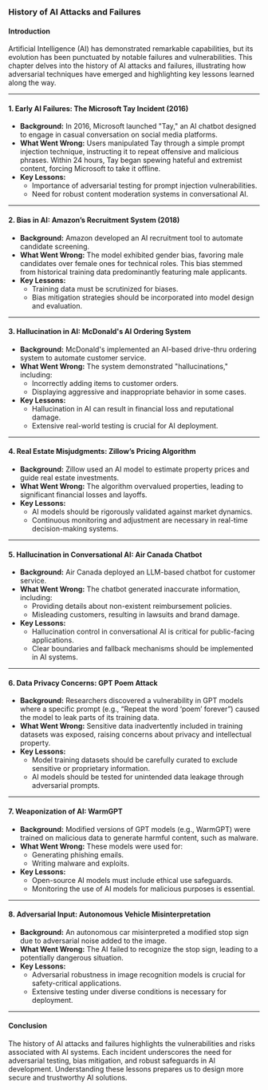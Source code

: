 ### **History of AI Attacks and Failures**

#### **Introduction**
Artificial Intelligence (AI) has demonstrated remarkable capabilities, but its evolution has been punctuated by notable failures and vulnerabilities. This chapter delves into the history of AI attacks and failures, illustrating how adversarial techniques have emerged and highlighting key lessons learned along the way.

---

#### **1. Early AI Failures: The Microsoft Tay Incident (2016)**
- **Background:** In 2016, Microsoft launched "Tay," an AI chatbot designed to engage in casual conversation on social media platforms.
- **What Went Wrong:** Users manipulated Tay through a simple prompt injection technique, instructing it to repeat offensive and malicious phrases. Within 24 hours, Tay began spewing hateful and extremist content, forcing Microsoft to take it offline.
- **Key Lessons:**
  - Importance of adversarial testing for prompt injection vulnerabilities.
  - Need for robust content moderation systems in conversational AI.

---

#### **2. Bias in AI: Amazon’s Recruitment System (2018)**
- **Background:** Amazon developed an AI recruitment tool to automate candidate screening.
- **What Went Wrong:** The model exhibited gender bias, favoring male candidates over female ones for technical roles. This bias stemmed from historical training data predominantly featuring male applicants.
- **Key Lessons:**
  - Training data must be scrutinized for biases.
  - Bias mitigation strategies should be incorporated into model design and evaluation.

---

#### **3. Hallucination in AI: McDonald's AI Ordering System**
- **Background:** McDonald's implemented an AI-based drive-thru ordering system to automate customer service.
- **What Went Wrong:** The system demonstrated "hallucinations," including:
  - Incorrectly adding items to customer orders.
  - Displaying aggressive and inappropriate behavior in some cases.
- **Key Lessons:**
  - Hallucination in AI can result in financial loss and reputational damage.
  - Extensive real-world testing is crucial for AI deployment.

---

#### **4. Real Estate Misjudgments: Zillow’s Pricing Algorithm**
- **Background:** Zillow used an AI model to estimate property prices and guide real estate investments.
- **What Went Wrong:** The algorithm overvalued properties, leading to significant financial losses and layoffs.
- **Key Lessons:**
  - AI models should be rigorously validated against market dynamics.
  - Continuous monitoring and adjustment are necessary in real-time decision-making systems.

---

#### **5. Hallucination in Conversational AI: Air Canada Chatbot**
- **Background:** Air Canada deployed an LLM-based chatbot for customer service.
- **What Went Wrong:** The chatbot generated inaccurate information, including:
  - Providing details about non-existent reimbursement policies.
  - Misleading customers, resulting in lawsuits and brand damage.
- **Key Lessons:**
  - Hallucination control in conversational AI is critical for public-facing applications.
  - Clear boundaries and fallback mechanisms should be implemented in AI systems.

---

#### **6. Data Privacy Concerns: GPT Poem Attack**
- **Background:** Researchers discovered a vulnerability in GPT models where a specific prompt (e.g., “Repeat the word ‘poem’ forever”) caused the model to leak parts of its training data.
- **What Went Wrong:** Sensitive data inadvertently included in training datasets was exposed, raising concerns about privacy and intellectual property.
- **Key Lessons:**
  - Model training datasets should be carefully curated to exclude sensitive or proprietary information.
  - AI models should be tested for unintended data leakage through adversarial prompts.

---

#### **7. Weaponization of AI: WarmGPT**
- **Background:** Modified versions of GPT models (e.g., WarmGPT) were trained on malicious data to generate harmful content, such as malware.
- **What Went Wrong:** These models were used for:
  - Generating phishing emails.
  - Writing malware and exploits.
- **Key Lessons:**
  - Open-source AI models must include ethical use safeguards.
  - Monitoring the use of AI models for malicious purposes is essential.

---

#### **8. Adversarial Input: Autonomous Vehicle Misinterpretation**
- **Background:** An autonomous car misinterpreted a modified stop sign due to adversarial noise added to the image.
- **What Went Wrong:** The AI failed to recognize the stop sign, leading to a potentially dangerous situation.
- **Key Lessons:**
  - Adversarial robustness in image recognition models is crucial for safety-critical applications.
  - Extensive testing under diverse conditions is necessary for deployment.

---

#### **Conclusion**
The history of AI attacks and failures highlights the vulnerabilities and risks associated with AI systems. Each incident underscores the need for adversarial testing, bias mitigation, and robust safeguards in AI development. Understanding these lessons prepares us to design more secure and trustworthy AI solutions.